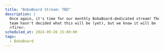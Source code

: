 ```yaml
---
title: "BobaBoard Stream: TBD"
description: |
  Once again, it's time for our monthly BobaBoard-dedicated stream! The
  team hasn't decided what this will be (yet), but we know it will be 
  🔥fire🔥.
scheduled_at: 2024-09-26 15:00:00
tags:
  - BobaBoard
---
```

